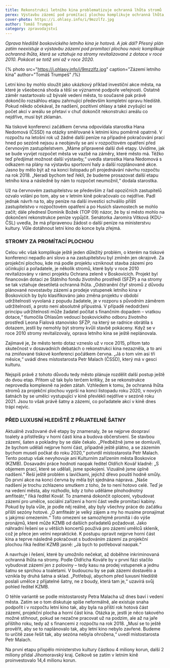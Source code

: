 ```yaml
---
title: Rekonstrukci letního kina problematizuje ochranná lhůta stromů
perex: Výstavbu zázemí pod promítací plochou komplikuje ochranná lhůta, která se vztahuje na stromy revitalizované z dotace v roce 2010. Pokácet se totiž smí až v roce 2020.
cover-photo: https://i.ohlasy.info/i/9mzzlfz.jpg
author: Tomáš Trumpeš
category: zpravodajství
---
```


*Oprava hlediště boskovického letního kina je hotová. A jak dál? Přesný plán zatím neexistuje a výstavbu zázemí pod promítací plochou navíc komplikuje ochranná lhůta, která se vztahuje na stromy revitalizované z dotace v roce 2010. Pokácet se totiž smí až v roce 2020.*

{% photo src="https://i.ohlasy.info/i/9mzzlfz.jpg" caption="Zázemí letního kina" author="Tomáš Trumpeš" /%}

Letní kino by mohlo sloužit jako ukázkový příklad investiční akce města, na které je všeobecná shoda a těší se významné podpoře veřejnosti. Ostatně záměr nastartovalo už bývalé vedení města, to současné pak právě dokončilo rozsáhlou etapu zahrnující především kompletní opravu hlediště. Pokud někdo očekával, že nadšení, pozitivní ohlasy a také zvyšující se počet akcí v areálu se přetaví v chuť dokončit rekonstrukci areálu co nejdříve, musí být zklamán. 

Na tiskové konferenci začátkem června odpovídala starostka Hana Nedomová (ČSSD) na otázky směřované k letními kinu poměrně opatrně. V rozpočtu na letošní rok už žádné další peníze na případné pokračování prací hned po sezóně nejsou a neobjevily se ani v rozpočtovém opatření před červnovým zastupitelstvem. „Máme připravené další dvě etapy. Uvidíme, jak se bude vyvíjet rozpočet města ve vazbě na záměry, které město má. Těžko teď předjímat možnost další výstavby,“ uvedla starostka Hana Nedomová s odkazem na plány na výstavbu sportovní haly a další rozplánované akce. Jasno by mělo být až na konci listopadu při projednávání návrhu rozpočtu na rok 2018. „Neradi bychom teď řekli, že budeme prosazovat další etapu letního kina a následně by nám to rozpočet neumožnil,“ dodala starostka.

Už na červnovém zastupitelstvu se především z řad opozičních zastupitelů ozvalo volání po tom, aby se v letním kině pokračovalo co nejdříve. Padl jednak návrh na to, aby peníze na další investici schválilo příští zastupitelstvo v rozpočtovém opatření a po Husích slavnostech se mohlo začít; dále přednesl Dominik Božek (TOP 09) názor, že by si město mohlo na dokončení rekonstrukce peníze vypůjčit. Senátorka Jaromíra Vítková (KDU-ČSL) uvedla, že má připravenou žádost o další peníze na ministerstvu kultury. Vůle dotáhnout letní kino do konce byla zřejmá.

### STROMY ZA PROMÍTACÍ PLOCHOU

Celou věc však komplikuje ještě jeden důležitý problém, o kterém na tiskové konferenci nepadlo ani slovo a na zastupitelstvu byl zmíněn jen okrajově. Za projekční plochou, kde má podle projektu vzniknout stavba zázemí pro účinkující a pořadatele, je několik stromů, které byly v roce 2010 revitalizovány v rámci projektu Ochrana zeleně v Boskovicích. Projekt byl financován dotací ze Státního fondu životního prostředí (SFŽP) a na stromy se tak vztahuje desetiletá ochranná lhůta. „Odstranění čtyř stromů z důvodu plánované novostavby zázemí a prodeje vstupenek letního kina v Boskovicích by bylo klasifikováno jako změna projektu v období udržitelnosti vyvolaná z popudu žadatele, je v rozporu s původním záměrem udržitelnosti, a proto není absolutně přípustná. V případě nedodržení principu udržitelnosti může žadatel počítat s finančním dopadem – vratkou dotace,“ tlumočila Ohlasům vedoucí boskovického odboru životního prostředí Leona Fialová stanovisko SFŽP, na který se radnice obrátila s dotazem, jestli by nemohly být stromy kvůli stavbě pokáceny. Když se v roce 2010 stromy revitalizovaly, oprava letního kina se ještě neplánovala.

Zajímavé je, že město tento dotaz vzneslo už v roce 2015, přitom tato skutečnost v dosavadních debatách o rekonstrukci kina nezazněla, a to ani na zmiňované tiskové konferenci počátkem června. „Já o tom vím asi tři měsíce,“ uvádí dnes místostarosta Petr Malach (ČSSD), který má v gesci kulturu.

Nejspíš právě z tohoto důvodu tedy město plánuje rozdělit další postup ještě do dvou etap. Přitom už tak bylo terčem kritiky, že se rekonstrukce neprovedla komplexně na jeden zátah. Vzhledem k tomu, že ochranná lhůta stromů za projekční plochou vyprší na konci listopadu roku 2020, v nových šatnách by se umělci vystupující v kině převlékli nejdříve v sezóně roku 2021. Jsou to však právě šatny a zázemí, co pořadatele akcí v kině dnes trápí nejvíc.
 
### PŘED LUXUSNÍ HLEDIŠTĚ Z PŘIJATELNÉ ŠATNY

Aktuálně zvažované dvě etapy by znamenaly, že se nejprve doopraví toalety a přístřešky v horní části kina a budova občerstvení. Se stavbou zázemí, šaten a pokladny by se dále čekalo. „Předběžně jsme se domluvili, že bychom udělali nejprve horní část, případně ještě plátno, a se zázemím bychom museli počkat do roku 2020,“ potvrdil místostarosta Petr Malach.
Tento postup však nevyhovuje ani Kulturním zařízením města Boskovice (KZMB). Dosavadní práce hodnotí naopak ředitel Oldřich Kovář kladně: „S objemem prací, které se udělali, jsme spokojeni. Vizuálně jsme úplně nadšeni.“ Řeší ještě problém s lavičkami, jejichž dřevo pouští hodně smůly. Do první akce na konci června by měla být sjednána náprava. „Naše nadšení je trochu zchlazeno smutkem z toho, že to není hotovo celé. Teď je na vedení města, aby rozhodlo, kdy z toho uděláme plnohodnotný amfiteátr,“ říká ředitel Kovář. To znamená dokončit oplocení, vybudovat zázemí pro umělce, sociální zařízení a horní část vedle promítací kabiny. Pokud by byla vůle, je podle něj reálné, aby byly všechny práce do začátku příští sezóny hotové. „O amfiteátr je velký zájem a my ho musíme pronajímat s jakýmsi omezením.“ Toto omezení se samozřejmě promítá i do výše pronájmů, které může KZMB od dalších pořadatelů požadovat. Jako náhradní řešení se u větších koncertů používá pro zázemí umělců skleník, což je přece jen velmi nepraktické. K postupu opravit nejprve horní část kina a teprve následně pokračovat s budováním zázemí za projekční plochou říká ředitel KZMB jasně: „Já bych to potřeboval naopak.“

A navrhuje i řešení, které by umožnilo nečekat, až doběhne inkriminovaná ochranná lhůta na stromy. Podle Oldřicha Kováře by v první fázi stačilo vybudovat zázemí jen z poloviny – tedy kasu na prodej vstupenek a jednu šatnu se sprchou a toaletami. V budoucnu by se pak zázemí dostavělo a vznikla by druhá šatna a sklad. „Potřebuji, abychom před luxusní hlediště poslali umělce z přijatelné šatny, ne z boudy, která tam je,“ uzavírá svůj pohled ředitel KZMB. 

O téhle variantě se podle místostarosty Petra Malacha už dnes baví i vedení města. Zatím se o tom diskutuje spíše neformálně, ale existuje snaha podpořit i v rozpočtu letní kino tak, aby byla na příští rok hotová část zázemí, projekční plocha a horní část kina. Otázka je, jestli je něco takového možné stihnout, pokud se nezačne pracovat už na podzim, ale až na jaře příštího roku, tedy až s financemi z rozpočtu na rok 2018. „Musí se to ještě prověřit, aby se to naplánovalo tak, aby letní kino nebylo zavřené. Budeme to určitě zase řešit tak, aby sezóna nebyla ohrožena,“ uvedl místostarosta Petr Malach.

Na první etapu přispělo ministerstvo kultury částkou 4 miliony korun, další 2 miliony přidal Jihomoravský kraj. Celkově se zatím v letním kině proinvestovalo 14,4 milionu korun.
